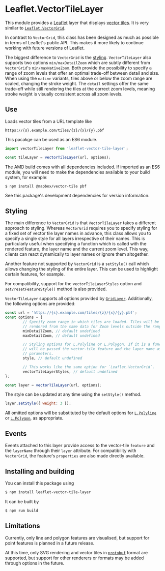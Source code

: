 Leaflet.VectorTileLayer
=======================

This module provides a [Leaflet][L] layer that displays [vector tiles][VT].
It is very similar to [`Leaflet.VectorGrid`][LVG].

In contrast to `VectorGrid`, this class has been designed as much as
possible in terms of Leaflet's public API. This makes it more likely to
continue working with future versions of Leaflet.

The biggest difference to `VectorGrid` is the [styling](#styling).
`VectorTileLayer` also supports two options `min/maxDetailZoom` which are
subtly different from `VectorGrid`'s `min/maxNativeZoom`. Both provide the
possibility to specify a range of zoom levels that offer an optimal
trade-off between detail and size. When using the `native` variants, tiles
above or below the zoom range are scaled, changing the stroke weight. The
`detail` settings offer the same trade-off while still rendering the tiles
at the correct zoom levels, meaning stroke weight is visually consistent
across all zoom levels.


Use
---
Loads vector tiles from a URL template like

    https://{s}.example.com/tiles/{z}/{x}/{y}.pbf

This pacakge can be used as an ES6 module.

```js
import vectorTileLayer from 'leaflet-vector-tile-layer';

const tileLayer = vectorTileLayer(url, options);
```

The AMD build comes with all dependencies included. If imported as an ES6
module, you will need to make the dependencies available to your build
system, for example:

```sh
$ npm install @mapbox/vector-tile pbf
```

See this package's development dependencies for version information.


Styling
-------

The main difference to `VectorGrid` is that `VectorTileLayer` takes a
different approach to styling. Whereas `VectorGrid` requires you to specify
styling for a fixed set of vector tile layer names in advance, this class
allows you to specify a single style for all layers irrespective of their
names. This is particularly useful when specifying a function which is
called with the rendered feature, the layer name and the current zoom
level. This way, clients can react dynamically to layer names or ignore
them altogether.

Another feature not supported by `VectorGrid` is a `setStyle()` call which
allows changing the styling of the entire layer. This can be used to
highlight certain features, for example.

For compatibility, support for the `vectorTileLayerStyles` option and
`set/resetFeatureStyle()` method is also provided.

`VectorTileLayer` supports all options provided by [`GridLayer`][GL].
Additionally, the following options are provided:

```js
const url = 'https://{s}.example.com/tiles/{z}/{x}/{y}.pbf';
const options = {
        // Specify zoom range in which tiles are loaded. Tiles will be
        // rendered from the same data for Zoom levels outside the range.
        minDetailZoom, // default undefined
        maxDetailZoom, // default undefined

        // Styling options for L.Polyline or L.Polygon. If it is a function, it
        // will be passed the vector-tile feature and the layer name as
        // parameters.
        style, // default undefined

        // This works like the same option for `Leaflet.VectorGrid`.
        vectorTileLayerStyles, // default undefined
};

const layer = vectorTileLayer(url, options);
```

The style can be updated at any time using the `setStyle()` method.

```js
layer.setStyle({ weight: 3 });
```

All omitted options will be substituted by the default options for
[`L.Polyline`][PL] or [`L.Polygon`][PG], as appropriate.


Events
------

Events attached to this layer provide access to the vector-tile `feature`
and the `layerName` through their `layer` attribute. For compatibility with
`VectorGrid`, the feature's `properties` are also made directly available.


Installing and building
-----------------------

You can install this package using

```sh
$ npm install leaflet-vector-tile-layer
```

It can be built by

```sh
$ npm run build
```


Limitations
-----------

Currently, only line and polygon features are visualised, but support for
point features is planned in a future release.

At this time, only SVG rendering and vector tiles in [`protobuf`][PBF]
format are supported, but support for other renderers or formats may be
added through options in the future.


[GL]:   http://leafletjs.com/reference-1.0.3.html#gridlayer
[L]:    http://leafletjs.com/
[LVG]:  https://github.com/Leaflet/Leaflet.VectorGrid
[PBF]:  https://developers.google.com/protocol-buffers/
[PG]:   http://leafletjs.com/reference-1.0.3.html#polygon
[PL]:   http://leafletjs.com/reference-1.0.3.html#polyline
[VT]:   https://github.com/mapbox/vector-tile-spec
